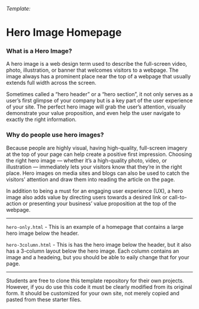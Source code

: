 *Template:*
# Hero Image Homepage

### What is a Hero Image?
A hero image is a web design term used to describe the full-screen video, photo, illustration, or banner that welcomes visitors to a webpage. The image always has a prominent place near the top of a webpage that usually extends full width across the screen.

Sometimes called a “hero header” or a “hero section”, it not only serves as a user’s first glimpse of your company but is a key part of the user experience of your site. The perfect hero image will grab the user’s attention, visually demonstrate your value proposition, and even help the user navigate to exactly the right information.

### Why do people use hero images?
Because people are highly visual, having high-quality, full-screen imagery at the top of your page can help create a positive first impression. Choosing the right hero image — whether it’s a high-quality photo, video, or illustration — immediately lets your visitors know that they’re in the right place. Hero images on media sites and blogs can also be used to catch the visitors' attention and draw them into reading the article on the page. 

In addition to being a must for an engaging user experience (UX), a hero image also adds value by directing users towards a desired link or call-to-action or presenting your business’ value proposition at the top of the webpage.

---
	
` hero-only.html ` - 
This is an example of a homepage that contains a large hero image below the header. 


` hero-3column.html ` - 
This is has the hero image below the header, but it also has a 3-column layout below the hero image. Each column contains an image and a headeing, but you should be able to eaily change that for your page. 

---

Students are free to clone this template repository for their own projects. However, if you do use this code it must be clearly modified from its original form. It should be customized for your own site, not merely copied and pasted from these starter files. 
